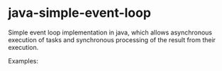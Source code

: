 # java-simple-event-loop
Simple event loop implementation in java, which allows asynchronous execution of tasks and synchronous processing of the result from their execution.

Examples:

